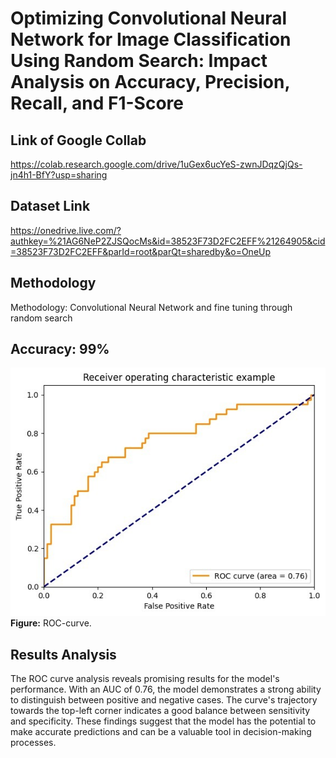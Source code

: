# Optimizing Convolutional Neural Network for Image Classification Using Random Search: Impact Analysis on Accuracy, Precision, Recall, and F1-Score

## Link of Google Collab
https://colab.research.google.com/drive/1uGex6ucYeS-zwnJDqzQjQs-jn4h1-BfY?usp=sharing
## Dataset Link
https://onedrive.live.com/?authkey=%21AG6NeP2ZJSQocMs&id=38523F73D2FC2EFF%21264905&cid=38523F73D2FC2EFF&parId=root&parQt=sharedby&o=OneUp
## Methodology
Methodology: Convolutional Neural Network and fine tuning through random search
## Accuracy: 99%

![ROC-Curve](./ROC-curve.jpeg)<br>
**Figure:** ROC-curve.
## Results Analysis
The ROC curve analysis reveals promising results for the model's performance. With an AUC of 0.76, the model demonstrates a strong ability to distinguish between positive and negative cases. The curve's trajectory towards the top-left corner indicates a good balance between sensitivity and specificity. These findings suggest that the model has the potential to make accurate predictions and can be a valuable tool in decision-making processes.




